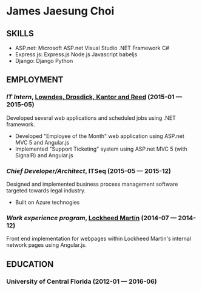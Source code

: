 James Jaesung Choi
============






## SKILLS

  - ASP.net: Microsoft ASP.net Visual Studio .NET Framework C# 
  - Express.js: Express.js Node.js Javascript babeljs 
  - Django: Django Python 

## EMPLOYMENT

### *IT Intern*, [Lowndes, Drosdick, Kantor and Reed](www.lowndes-law.com/) (2015-01 — 2015-05)

Developed several web applications and scheduled jobs using .NET framework.
  - Developed "Employee of the Month" web application using ASP.net MVC 5 and Angular.js
  - Implemented "Support Ticketing" system using ASP.net MVC 5 (with SignalR) and Angular.js

### *Chief Developer/Architect*, ITSeq (2015-05 — 2015-12)

Designed and implemented business process management software targeted towards legal industry.
  - Built on Azure technogies

### *Work experience program*, [Lockheed Martin](http://www.lockheedmartin.com/) (2014-07 — 2014-12)

Front end implementation for webpages within Lockheed Martin's internal network pages using Angular.js.




## EDUCATION

### University of Central Florida (2012-01 — 2016-06)













